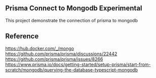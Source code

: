 Prisma Connect to Mongodb Experimental
---
This project demonstrate the connection of prisma to mongodb

Reference
---

https://hub.docker.com/_/mongo  
https://github.com/prisma/prisma/discussions/22442  
https://github.com/prisma/prisma/issues/8266  
https://www.prisma.io/docs/getting-started/setup-prisma/start-from-scratch/mongodb/querying-the-database-typescript-mongodb